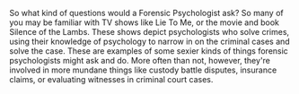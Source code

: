 So what kind of questions would a Forensic Psychologist ask? So many of you may be familiar with TV shows like Lie To Me, or the movie and book Silence of the Lambs. These shows depict psychologists who solve crimes, using their knowledge of psychology to narrow in on the criminal cases and solve the case. These are examples of some sexier kinds of things forensic psychologists might ask and do. More often than not, however, they're involved in more mundane things like custody battle disputes, insurance claims, or evaluating witnesses in criminal court cases. 